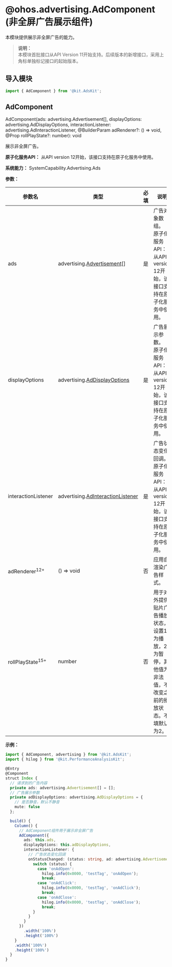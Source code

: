 # @ohos.advertising.AdComponent (非全屏广告展示组件)

本模块提供展示非全屏广告的能力。

> **说明：**<br/>
> 本模块首批接口从API Version 11开始支持。后续版本的新增接口，采用上角标单独标记接口的起始版本。

## 导入模块

```ts
import { AdComponent } from '@kit.AdsKit';
```

## AdComponent

AdComponent(ads: advertising.Advertisement[], displayOptions: advertising.AdDisplayOptions, interactionListener: advertising.AdInteractionListener, @BuilderParam adRenderer?: () => void, @Prop rollPlayState?: number): void

展示非全屏广告。

**原子化服务API：** 从API version 12开始，该接口支持在原子化服务中使用。

**系统能力：** SystemCapability.Advertising.Ads

**参数：**

| 参数名                      | 类型                                                                              | 必填 | 说明                                                                                              |
|-----------------------------|-----------------------------------------------------------------------------------|-----|-------------------------------------------------------------------------------------------------|
| ads                         | advertising.[Advertisement](js-apis-advertising.md#advertisement)[]               | 是   | 广告对象数组。<br/>原子化服务API：从API version 12开始，该接口支持在原子化服务中使用。                |
| displayOptions              | advertising.[AdDisplayOptions](js-apis-advertising.md#addisplayoptions)           | 是   | 广告展示参数。<br/>原子化服务API：从API version 12开始，该接口支持在原子化服务中使用。                |
| interactionListener         | advertising.[AdInteractionListener](js-apis-advertising.md#adinteractionlistener) | 是   | 广告状态变化回调。<br/>原子化服务API：从API version 12开始，该接口支持在原子化服务中使用。            |
| adRenderer<sup>12+</sup>    | () => void                                                                        | 否   | 应用自渲染广告样式。                                                                               |
| rollPlayState<sup>15+</sup> | number                                                                            | 否   | 用于对外提供贴片广告播放状态，设置1为播放，2为暂停，其他值为非法值，不改变之前的播放状态。不填默认为2。 |

**示例：**

```ts
import { AdComponent, advertising } from '@kit.AdsKit';
import { hilog } from '@kit.PerformanceAnalysisKit';

@Entry
@Component
struct Index {
  // 请求到的广告内容
  private ads: advertising.Advertisement[] = [];
  // 广告展示参数
  private adDisplayOptions: advertising.AdDisplayOptions = {
    // 是否静音，默认不静音
    mute: false
  };

  build() {
    Column() {
      // AdComponent组件用于展示非全屏广告
      AdComponent({
        ads: this.ads,
        displayOptions: this.adDisplayOptions,
        interactionListener: {
          // 广告状态变化回调
          onStatusChanged: (status: string, ad: advertising.Advertisement, data: string) => {
            switch (status) {
              case 'onAdOpen':
                hilog.info(0x0000, 'testTag', 'onAdOpen');
                break;
              case 'onAdClick':
                hilog.info(0x0000, 'testTag', 'onAdClick');
                break;
              case 'onAdClose':
                hilog.info(0x0000, 'testTag', 'onAdClose');
                break;
            }
          }
        }
      })
        .width('100%')
        .height('100%')
    }
    .width('100%')
    .height('100%')
  }
}
```